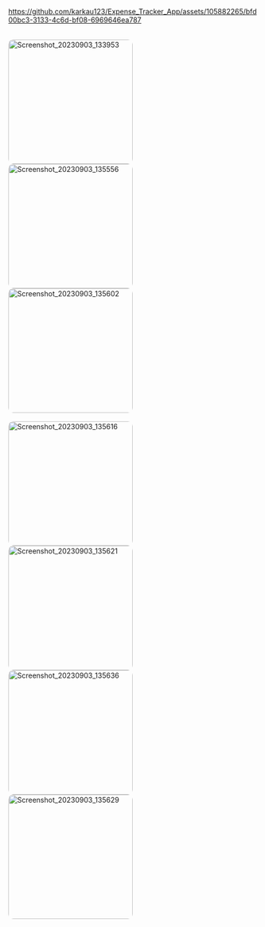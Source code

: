  

https://github.com/karkau123/Expense_Tracker_App/assets/105882265/bfd00bc3-3133-4c6d-bf08-6969646ea787
 
 
 <style>
    .rounded-image {
        border-radius: 10px; /* You can adjust the radius value to control the roundness of the corners */
        margin-right: 30px; /* Adjust the margin as needed */
    }
</style>

<br>
<img src="https://github.com/karkau123/Expense_Tracker_App/assets/105882265/0ce0f2ff-1e56-4ca4-9dec-9d0e52d45e58" alt="Screenshot_20230903_133953" width="250" height="auto" class="rounded-image">
<img src="https://github.com/karkau123/Expense_Tracker_App/assets/105882265/d9f441af-0592-45a9-92cb-41a6a34aedf7" alt="Screenshot_20230903_135556" width="250" height="auto" class="rounded-image">
<img src="https://github.com/karkau123/Expense_Tracker_App/assets/105882265/c85d87da-f3e1-4f85-b58a-0f65fe8e577a" alt="Screenshot_20230903_135602" width="250" height="auto" class="rounded-image">
<br>
<br>
<img src="https://github.com/karkau123/Expense_Tracker_App/assets/105882265/6fa382c0-156d-4176-b810-3c768a4f4eb5" alt="Screenshot_20230903_135616" width="250" height="auto" class="rounded-image">
<img src="https://github.com/karkau123/Expense_Tracker_App/assets/105882265/170ec1c2-ef53-4cf4-9353-31ccfd2c7266" alt="Screenshot_20230903_135621" width="250" height="auto" class="rounded-image">
<img src="https://github.com/karkau123/Expense_Tracker_App/assets/105882265/f17e04fe-c6fa-47dc-a606-c04a53a3daf3" alt="Screenshot_20230903_135636" width="250" height="auto" class="rounded-image">
<img src="https://github.com/karkau123/Expense_Tracker_App/assets/105882265/f4cf7e90-173d-46bc-8ba7-bcfd96996785" alt="Screenshot_20230903_135629" width="250" height="auto" class="rounded-image">
